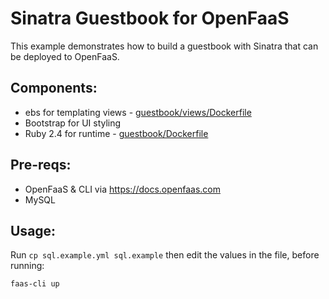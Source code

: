 Sinatra Guestbook for OpenFaaS
====================================

This example demonstrates how to build a guestbook with Sinatra that can be deployed to OpenFaaS.

## Components:

* ebs for templating views - [guestbook/views/Dockerfile](guestbook/views/Dockerfile)
* Bootstrap for UI styling
* Ruby 2.4 for runtime - [guestbook/Dockerfile](guestbook/Dockerfile)

## Pre-reqs:

* OpenFaaS & CLI via https://docs.openfaas.com
* MySQL

## Usage:

Run `cp sql.example.yml sql.example` then edit the values in the file, before running:

```
faas-cli up
```
